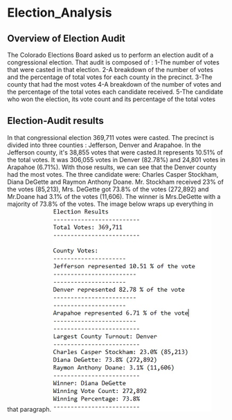 # Election_Analysis

## Overview of Election Audit
The Colorado Elections Board asked us to perform an election audit of a congressional election. That audit is composed of : 
1-The number of votes that were casted in that election.
2-A breakdown of the number of votes and the percentage of total votes for each county in the precinct.
3-The county that had the most votes
4-A breakdown of the number of votes and the percentage of the total votes each candidate received.
5-The candidate who won the election, its vote count and its percentage of the total votes

## Election-Audit results
In that congressional election 369,711 votes were casted. The precinct is divided into three counties : Jefferson, Denver and Arapahoe. In the Jefferson county, it's 38,855 votes that were casted.It represents 10.51% of the total votes. It was 306,055 votes in Denver (82.78%) and 24,801 votes in Arapahoe (6.71%). With those results, we can see that the Denver county had the most votes. The three candidate were: Charles Casper Stockham, Diana DeGette and Raymon Anthony Doane. Mr. Stockham received 23% of the votes (85,213), Mrs. DeGette got 73.8% of the votes (272,892) and Mr.Doane had 3.1% of the votes (11,606). The winner is Mrs.DeGette with a majority of 73.8% of the votes. The image below wraps up everything in that paragraph. 
![](images/election_results.jpg)
